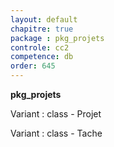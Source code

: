 ```yaml
---
layout: default
chapitre: true
package : pkg_projets
controle: cc2
competence: db
order: 645
---
```


**pkg_projets**


<!-- TODO db-2 : Table Projet -->
Variant : class - Projet

<!-- TODO db-2 : Table Tache -->
Variant : class - Tache
